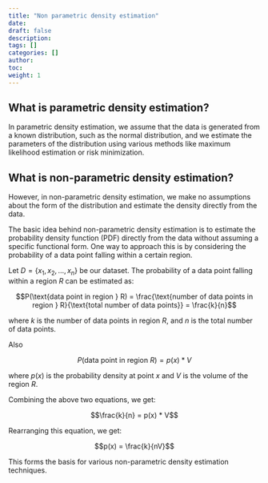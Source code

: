 ```yaml
---
title: "Non parametric density estimation"
date:
draft: false
description:
tags: []
categories: []
author:
toc:
weight: 1
---
```


## What is parametric density estimation?
In parametric density estimation, we assume that the data is generated from a known distribution, such as the normal distribution, and we estimate the parameters of the distribution using various methods like maximum likelihood estimation or risk minimization.

## What is non-parametric density estimation?
However, in non-parametric density estimation, we make no assumptions about the form of the distribution and estimate the density directly from the data.

The basic idea behind non-parametric density estimation is to estimate the probability density function (PDF) directly from the data without assuming a specific functional form. One way to approach this is by considering the probability of a data point falling within a certain region.

Let $D = \{x_1, x_2, ..., x_n\}$ be our dataset. The probability of a data point falling within a region $R$ can be estimated as:

$$P(\text{data point in region } R) = \frac{\text{number of data points in region } R}{\text{total number of data points}} = \frac{k}{n}$$

where $k$ is the number of data points in region $R$, and $n$ is the total number of data points.

Also 

$$P(\text{data point in region } R) = p(x)* V $$

where $p(x)$ is the probability density at point $x$ and $V$ is the volume of the region $R$.

Combining the above two equations, we get:

$$\frac{k}{n} = p(x) * V$$

Rearranging this equation, we get:

$$p(x) = \frac{k}{nV}$$

This forms the basis for various non-parametric density estimation techniques.



